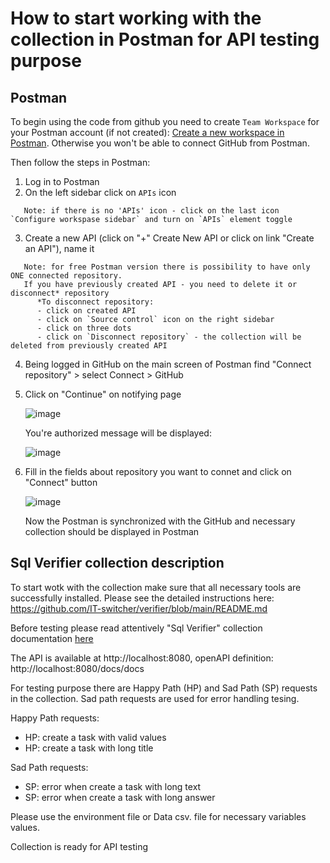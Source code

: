 # How to start working with the collection in Postman for API testing purpose  

## Postman

To begin using the code from github you need to create `Team Workspace` for your Postman account (if not created): [Create a new workspace in Postman](https://learning.postman.com/docs/collaborating-in-postman/using-workspaces/creating-workspaces/#create-a-new-workspace).
Otherwise you won't be able to connect GitHub from Postman.

Then follow the steps in Postman:
1. Log in to Postman
2. On the left sidebar click on `APIs` icon
```
   Note: if there is no 'APIs' icon - click on the last icon `Configure workspase sidebar` and turn on `APIs` element toggle
```
3. Create a new API (click on "+" Create New API or click on link "Create an API"), name it 
```
   Note: for free Postman version there is possibility to have only ONE connected repository.
   If you have previously created API - you need to delete it or disconnect* repository
      *To disconnect repository:
      - click on created API
      - click on `Source control` icon on the right sidebar
      - click on three dots
      - click on `Disconnect repository` - the collection will be deleted from previously created API
```
4. Being logged in GitHub on the main screen of Postman find "Connect repository" > select Connect > GitHub
5. Click on "Continue" on notifying page 

   ![image](https://github.com/VVolha16/HW_6.1_api_TEST/assets/166701053/9c3823f2-5e59-458d-bee8-9a6ae873d2f2)

    You're authorized message will be displayed:

   ![image](https://github.com/VVolha16/HW_6.1_api_TEST/assets/166701053/0210420a-9273-4f7d-a708-0dd705fa80e6)
   
 6. Fill in the fields about repository you want to connet and click on "Connect" button
    
      ![image](https://github.com/VVolha16/HW_6.1_api_TEST/assets/166701053/27b97754-01e3-40d8-8a3c-9b866d7d9426)

      Now the Postman is synchronized with the GitHub and necessary collection should be displayed in Postman

 
  ## Sql Verifier collection description

  To start wotk with the collection make sure that all necessary tools are successfully installed.  Please see the detailed instructions here: https://github.com/IT-switcher/verifier/blob/main/README.md

  Before testing please read attentively "Sql Verifier" collection documentation [here](https://github.com/VVolha16/HW_6.1_api_TEST/blob/main/Collection_description_HW_6.1_Volha_Vasilkova.md)

  The API is available at http://localhost:8080,
  openAPI definition: http://localhost:8080/docs/docs
  
  For testing purpose there are Happy Path (HP) and Sad Path (SP) requests in the collection. 
  Sad path requests are used for error handling tesing.

Happy Path requests:
  - HP: create a task with valid values
  - HP: create a task with long title

Sad Path requests:
  - SP: error when create a task with long text
  - SP: error when create a task with long answer

Please use the environment file or Data csv. file for necessary variables values.

Collection is ready for API testing




